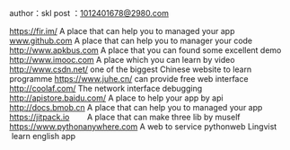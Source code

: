 author：skl
post  ：1012401678@2980.com

https://fir.im/           A place that can help you to managed your app
www.github.com            A place that can help you to manager your code
http://www.apkbus.com     A place that  you can found some excellent demo
http://www.imooc.com      A place which you can learn by video
http://www.csdn.net/      one of the biggest Chinese website to learn programme
https://www.juhe.cn/      can provide free web interface
http://coolaf.com/        The network interface debugging
http://apistore.baidu.com/   A place to help your app by api
http://docs.bmob.cn         A place that can help you to managed your app
https://jitpack.io        A place that can make three lib by muself
https://www.pythonanywhere.com A web to service pythonweb
Lingvist    learn english app
